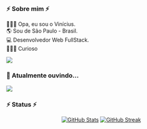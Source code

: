 <h3> ⚡️ Sobre mim ⚡️ </h3>
<p>
 🧑🏻‍🦱 Opa, eu sou o Vinícius. <br/>
 🌎 Sou de São Paulo - Brasil. <br/>
 💻 Desenvolvedor Web FullStack. <br/>
 👨🏻‍🚀 Curioso <br/>
  
 <a href="mailto:vserafim_o@outlook.com" ><img src="https://img.shields.io/badge/-e--mail-C49CFF.svg?style=for-the-badge&logo=Microsoft&logoColor=black"/></a> <br/>
  
  
 <div>
    <h3> 🎵 Atualmente ouvindo... </h3>
    <img src="https://spotify-github-profile.vercel.app/api/view?uid=31trgxuzmpr7xzwzqr2xgjyuiype&cover_image=true&theme=natemoo-re&show_offline=true&background_color=121212&bar_color=C49CFF&bar_color_cover=false" />
 </div>
</p>


<h3> ⚡️ Status ⚡️ </h3>
<div align="center">
 
  [![GitHub Stats](https://github-readme-stats.vercel.app/api?username=Vinicin1101&show_icons=true&theme=slateorange&icon_color=C49CFF&title_color=C49CFF&border_color=C49CFF&count_private=false#gh-dark-mode-only)]([https://www.vinicin.host](https://github.com/Vinicin1101))                                                                                                                                                                                                                                                                                                                             [![GitHub Streak](https://streak-stats.demolab.com/?user=Vinicin1101&theme=buefy-dark&locale=pt_BR&background=36393f&border=C49CFF&stroke=C49CFF&fire=db35ed&ring=C49CFF&sideLabels=FFF&sideNums=C49CF&dates=36393f&currStreakLabel=FFF&currStreakNum=db35ed)]([https://www.vinicin.host](https://github.com/Vinicin1101))

</div>


<!---
Vinicin1101/Vinicin1101 is a ✨ special ✨ repository because its `README.md` (this file) appears on your GitHub profile.
You can click the Preview link to take a look at your changes.
--->
